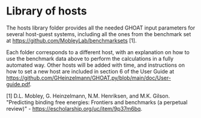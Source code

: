 # Library of hosts


The hosts library folder provides all the needed GHOAT input parameters for several host-guest systems, including all the ones from the benchmark set at https://github.com/MobleyLab/benchmarksets [1]. 

Each folder corresponds to a different host, with an explanation on how to use the benchmark data above to perform the calculations in a fully automated way. Other hosts will be added with time, and instructions on how to set a new host are included in section 6 of the User Guide at https://github.com/GHeinzelmann/GHOAT.py/blob/main/doc/User-guide.pdf.

[1] D.L. Mobley, G. Heinzelmann, N.M. Henriksen, and M.K. Gilson. "Predicting binding free energies: Frontiers and benchmarks (a perpetual review)" - https://escholarship.org/uc/item/9p37m6bq.